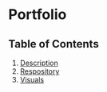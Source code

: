 # Portfolio


## Table of Contents
1. [Description](#discription)
2. [Respository](#respository)
3. [Visuals](#visuals)


